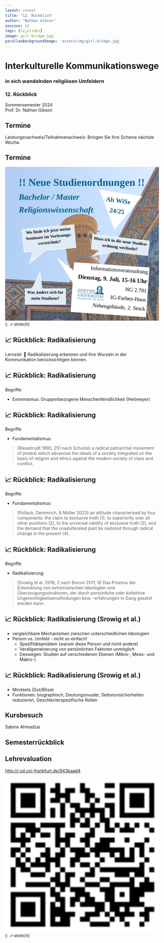 ```yaml
---
layout: reveal
title: "12. Rückblick"
author: "Nathan Gibson"
session: 12
tags: [12,slides]
image: girl-bridge.jpg
parallaxBackgroundImage: 'assets/img/girl-bridge.jpg'
---
```


# Interkulturelle Kommunikationswege   

### in sich wandelnden religiösen Umfeldern

### 12. Rückblick

Sommersemester 2024  
Prof. Dr. Nathan Gibson

## Termine

Leistungsnachweis/Teilnahmenachweis: Bringen Sie Ihre Scheine nächste Woche.

## Termine 

![Infoveranstaltung BA/MA-RW](../assets/img/Plakat_Infoveranstaltung_online-Format.jpg)
{: .r-stretch}

## 📈 Rückblick: Radikalisierung

Lernziel: 🧭 Radikalisierung erkennen und ihre Wurzeln in der Kommunikation berücksichtigen können.

## 📈 Rückblick: Radikalisierung

Begriffe: 
- Extremismus: Gruppenbezogene Menschenfeindlichkeit (Heitmeyer)

## 📈 Rückblick: Radikalisierung

Begriffe: 
- Fundamentalismus: 
> (Riesebrodt 1990, 251 nach Schulze) a radical patriarchal movement of protest which advances the ideals of a society integrated on the basis of religion and ethics against the modern society of class and conflict.

## 📈 Rückblick: Radikalisierung

Begriffe:  
- Fundamentalismus: 
> (Pollack, Demmrich, & Müller 2023) an attitude characterised by four components: the claim to exclusive truth (1), to superiority over all other positions (2), to the universal validity of exclusive truth (3), and the demand that the unadulterated past be restored through radical change in the present (4).

## 📈 Rückblick: Radikalisierung

Begriffe: 
- Radikalisierung:
> (Srowig et al. 2018, 2 nach Borum 2011, 9) Das Prozess der Entwicklung von extremistischen Ideologien und Überzeugungsstrukturen, der durch persönliche oder kollektive Ungerechtigkeitsempfindungen bzw. -erfahrungen in Gang gesetzt werden kann.

## 📈 Rückblick: Radikalisierung (Srowig et al.)

- vergleichbare Mechanismen zwischen unterschiedlichen Ideologien
- Person vs. Umfeld - nicht so einfach!
  - Spezifitätsproblem (warum diese Person und nicht andere)
  - Verallgemeinerung von persönlichen Faktoren unmöglich
  - Deswegen: Studien auf verschiedenen Ebenen (Mikro-, Meso- und Makro-)

## 📈 Rückblick: Radikalisierung (Srowig et al.)

- Mindsets (Gut/Böse)
- Funktionen: biographisch, Deutungsmuster, Selbstunsicherheiten reduzieren, Geschlecterspezifische Rollen

## Kursbesuch

Sabine Ahmadzai

## Semesterrückblick

## Lehrevaluation

<http://r.sd.uni-frankfurt.de/943baad4>

![alt text](../assets/img/lehrevaluation.png)
{: .r-stretch}